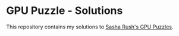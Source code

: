 # GPU Puzzle - Solutions
This repository contains my solutions to [Sasha Rush's GPU Puzzles](https://github.com/srush/GPU-Puzzles).